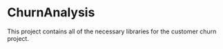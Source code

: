 # ChurnAnalysis
This project contains all of the necessary libraries for the customer churn project. 
